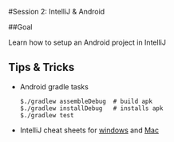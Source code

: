 #Session 2: IntelliJ & Android

##Goal 

Learn how to setup an Android project in IntelliJ

## Tips & Tricks

- Android gradle tasks

    ```
    $./gradlew assembleDebug  # build apk
    $./gradlew installDebug   # installs apk
    $./gradlew test 
    ```
- IntelliJ cheat sheets for  [windows](https://www.jetbrains.com/idea/docs/IntelliJIDEA_ReferenceCard.pdf) and [Mac](https://www.jetbrains.com/idea/docs/IntelliJIDEA_ReferenceCard_Mac.pdf)

